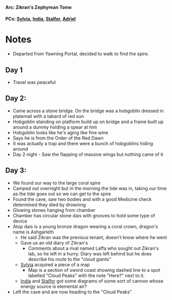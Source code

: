 #### Arc: Zikran's Zephyrean Tome
#### PCs: [Sylvia](PCs/Past/Sylvia.md), [India](PCs/Current/India.md), [Stalfor](PCs/Current/Stalfor.md), [Adriel](PCs/Past/Adriel.md)

# Notes
- Departed from Yawning Portal, decided to walk to find the spire.

## Day 1
- Travel was peaceful

## Day 2:
- Came across a stone bridge. On the bridge was a hobgoblin dressed in platemail with a tabard of red sun
- Hobgoblin standing on platform build up on bridge and a frame built up around a dummy holding a spear at him
- Hobgoblin looks like he's aging like fine wine
- Says he is from the Order of the Red Dawn
- It was actually a trap and there were a bunch of hobgoblins hiding around
- Day 2 night - Saw the flapping of massive wings but nothing came of it

## Day 3:
- We found our way to the large coral spire
- Camped out overnight but in the morning the tide was in, taking our time as the tide goes out so we can get to the spire
- Found the cave, saw two bodies and with a good Medicine check determined they died by drowning
- Glowing stones hanging from chamber
- Chamber has circular stone dais with grooves to hold some type of device
- Atop dais is a young bronze dragon wearing a coral crown, dragon's name is Ashgarleth
	- He said Zikran was the previous tenant, doesn't know where he went
	- Gave us an old diary of Zikran's
		 - Comments about a rival named Laffa who sought out Zikran's lab, so he left in a hurry. Diary was left behind but he does describe his route to the "cloud giants"
	- [Sylvia](PCs/Past/Sylvia.md) acquired a piece of a map
		 - Map is a section of sword coast showing dashed line to a spot labelled "Cloud Peaks" with the note "Here?" next to it.
	- [India](PCs/Current/India.md) and [Stalfor](PCs/Current/Stalfor.md) got some diagrams of some sort of cannon whose energy source is elemental air?
- Left the cave and are now heading to the "Cloud Peaks"